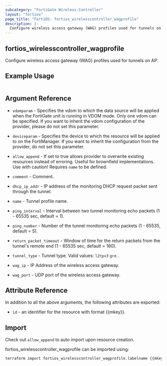 ```yaml
---
subcategory: "FortiGate Wireless-Controller"
layout: "fortios"
page_title: "FortiOS: fortios_wirelesscontroller_wagprofile"
description: |-
  Configure wireless access gateway (WAG) profiles used for tunnels on AP.
---
```


## fortios_wirelesscontroller_wagprofile
Configure wireless access gateway (WAG) profiles used for tunnels on AP.

## Example Usage

```hcl

```

## Argument Reference
* `vdomparam` - Specifies the vdom to which the data source will be applied when the FortiGate unit is running in VDOM mode. Only one vdom can be specified. If you want to inherit the vdom configuration of the provider, please do not set this parameter.
* `deviceparam` - Specifies the device to which the resource will be applied to on the FortiManager. If you want to inherit the configuration from the provider, do not set this parameter.
* `allow_append` - If set to true allows provider to overwrite existing resources instead of erroring. Useful for brownfield implementations. Use with caution! Requires `name` to be defined.

* `comment` - Comment.
* `dhcp_ip_addr` - IP address of the monitoring DHCP request packet sent through the tunnel.
* `name` - Tunnel profile name.
* `ping_interval` - Interval between two tunnel monitoring echo packets (1 - 65535 sec, default = 1).
* `ping_number` - Number of the tunnel monitoring echo packets (1 - 65535, default = 5).
* `return_packet_timeout` - Window of time for the return packets from the tunnel's remote end (1 - 65535 sec, default = 160).
* `tunnel_type` - Tunnel type. Valid values: `l2tpv3` `gre` .
* `wag_ip` - IP Address of the wireless access gateway.
* `wag_port` - UDP port of the wireless access gateway.

## Attribute Reference

In addition to all the above arguments, the following attributes are exported:
* `id` - an identifier for the resource with format {{mkey}}.

## Import

Check out `allow_append` to auto import upon resource creation.

fortios_wirelesscontroller_wagprofile can be imported using:
```sh
terraform import fortios_wirelesscontroller_wagprofile.labelname {{mkey}}
```
